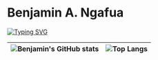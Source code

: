 <h1>Benjamin A. Ngafua</h1>

[![Typing SVG](https://readme-typing-svg.demolab.com?font=Fira+Code&pause=1000&color=F7321A&random=false&width=435&lines=Fullstack+Developer;Emerging+Graphic+Designer;Two(2)+years+of+coding+experience)](https://git.io/typing-svg)


|![Benjamin's GitHub stats](https://github-readme-stats.vercel.app/api?username=benjaminangafua&show_icons=true&theme=yeblu)|![Top Langs](https://github-readme-stats.vercel.app/api/top-langs/?username=benjaminangafua&layout=donut)|
|:------------:|:---------:|
